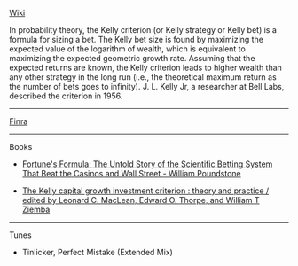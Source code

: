[Wiki](https://en.wikipedia.org/wiki/Kelly_criterion)

In probability theory, the Kelly criterion (or Kelly strategy or Kelly bet) is a formula for sizing a bet. The Kelly bet size is found by maximizing the expected value of the logarithm of wealth, which is equivalent to maximizing the expected geometric growth rate. Assuming that the expected returns are known, the Kelly criterion leads to higher wealth than any other strategy in the long run (i.e., the theoretical maximum return as the number of bets goes to infinity). J. L. Kelly Jr, a researcher at Bell Labs, described the criterion in 1956.

- - - -

[Finra](https://www.finra.org/#/)

- - - - 

Books

* [Fortune's Formula: The Untold Story of the Scientific Betting System That Beat the Casinos and Wall Street - William Poundstone](https://www.goodreads.com/en/book/show/186124)

* [The Kelly capital growth investment criterion : theory and practice / edited by Leonard C. MacLean, Edward O. Thorpe, and  William T Ziemba](https://www.worldscientific.com/worldscibooks/10.1142/7598#t=aboutBook)

- - - - 

Tunes

* Tinlicker, Perfect Mistake (Extended Mix)
